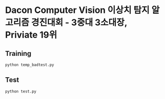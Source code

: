 # Dacon Computer Vision 이상치 탐지 알고리즘 경진대회 - 3중대 3소대장, Priviate 19위

## Training

``` python temp_badtest.py ```

## Test

``` python test.py ```
